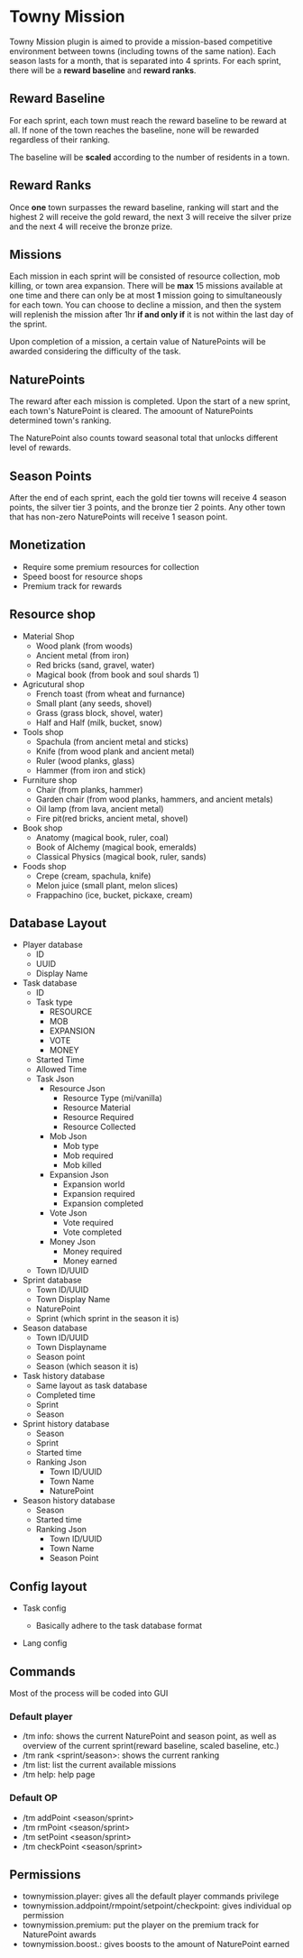 # Towny Mission
Towny Mission plugin is aimed to provide a mission-based competitive environment between towns (including towns of the same nation). Each season lasts for a month, that is separated into 4 sprints. For each sprint, there will be a **reward baseline** and **reward ranks**.

## Reward Baseline
For each sprint, each town must reach the reward baseline to be reward at all. If none of the town reaches the baseline, none will be rewarded regardless of their ranking. 

The baseline will be **scaled** according to the number of residents in a town.

## Reward Ranks 
Once **one** town surpasses the reward baseline, ranking will start and the highest 2 will receive the gold reward, the next 3 will receive the silver prize and the next 4 will receive the bronze prize.

## Missions
Each mission in each sprint will be consisted of resource collection, mob killing, or town area expansion. There will be **max** 15 missions available at one time and there can only be at most **1** mission going to simultaneously for each town. You can choose to decline a mission, and then the system will replenish the mission after 1hr **if and only if** it is not within the last day of the sprint.

Upon completion of a mission, a certain value of NaturePoints will be awarded considering the difficulty of the task.

## NaturePoints
The reward after each mission is completed. Upon the start of a new sprint, each town's NaturePoint is cleared. The amoount of NaturePoints determined town's ranking.

The NaturePoint also counts toward seasonal total that unlocks different level of rewards.

## Season Points
After the end of each sprint, each the gold tier towns will receive 4 season points, the silver tier 3 points, and the bronze tier 2 points. Any other town that has non-zero NaturePoints will receive 1 season point.

## Monetization
- Require some premium resources for collection
- Speed boost for resource shops
- Premium track for rewards

## Resource shop
- Material Shop
    - Wood plank (from woods)
    - Ancient metal (from iron)
    - Red bricks (sand, gravel, water)
    - Magical book (from book and soul shards 1)
- Agricutural shop
    - French toast (from wheat and furnance)
    - Small plant (any seeds, shovel)
    - Grass (grass block, shovel, water)
    - Half and Half (milk, bucket, snow)
- Tools shop
    - Spachula (from ancient metal and sticks)
    - Knife (from wood plank and ancient metal)
    - Ruler (wood planks, glass)
    - Hammer (from iron and stick)
- Furniture shop
    - Chair (from planks, hammer)
    - Garden chair (from wood planks, hammers, and ancient metals)
    - Oil lamp (from lava, ancient metal)
    - Fire pit(red bricks, ancient metal, shovel)
- Book shop
    - Anatomy (magical book, ruler, coal)
    - Book of Alchemy (magical book, emeralds)
    - Classical Physics (magical book, ruler, sands)
- Foods shop
    - Crepe (cream, spachula, knife)
    - Melon juice (small plant, melon slices)
    - Frappachino (ice, bucket, pickaxe, cream)
  
## Database Layout
- Player database
  - ID
  - UUID
  - Display Name
- Task database
  - ID
  - Task type
    - RESOURCE
    - MOB
    - EXPANSION
    - VOTE
    - MONEY
  - Started Time
  - Allowed Time
  - Task Json
    - Resource Json
      - Resource Type (mi/vanilla)
      - Resource Material
      - Resource Required
      - Resource Collected
    - Mob Json
      - Mob type
      - Mob required
      - Mob killed
    - Expansion Json
      - Expansion world
      - Expansion required
      - Expansion completed
    - Vote Json
      - Vote required
      - Vote completed
    - Money Json
      - Money required
      - Money earned
  - Town ID/UUID
- Sprint database
  - Town ID/UUID
  - Town Display Name
  - NaturePoint
  - Sprint (which sprint in the season it is)
- Season database
  - Town ID/UUID
  - Town Displayname
  - Season point
  - Season (which season it is)
- Task history database
  - Same layout as task database
  - Completed time
  - Sprint
  - Season
- Sprint history database
  - Season
  - Sprint
  - Started time
  - Ranking Json
    - Town ID/UUID
    - Town Name
    - NaturePoint
- Season history database
  - Season
  - Started time
  - Ranking Json
    - Town ID/UUID
    - Town Name
    - Season Point
  
## Config layout
- Task config
  - Basically adhere to the task database format
  
- Lang config

## Commands
Most of the process will be coded into GUI
### Default player
- /tm info: shows the current NaturePoint and season point, as well as overview of the current sprint(reward baseline, scaled baseline, etc.)
- /tm rank <sprint/season>: shows the current ranking
- /tm list: list the current available missions
- /tm help: help page

### Default OP
- /tm addPoint <townName> <season/sprint>
- /tm rmPoint <townName> <season/sprint>
- /tm setPoint <season/sprint> 
- /tm checkPoint <townName> <season/sprint>

## Permissions
- townymission.player: gives all the default player commands privilege
- townymission.addpoint/rmpoint/setpoint/checkpoint: gives individual op permission
- townymission.premium: put the player on the premium track for NaturePoint awards
- townymission.boost.<num>: gives boosts to the amount of NaturePoint earned

